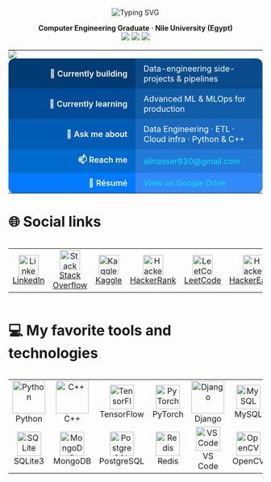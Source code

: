 <!-- ======================  HERO SECTION  ====================== -->

<p align="center">
  <img src="https://readme-typing-svg.demolab.com?font=Fira+Code&size=28&pause=1500&color=00BFFF&center=true&vCenter=true&width=1000&lines=Hi+%F0%9F%91%8B+I'm+Ali+Nasser+Badawy;Computer+Engineering+Graduate+%F0%9F%92%BB;Data+%26+Software+Engineer+in+the+Making" alt="Typing SVG">
</p>

<p align="center">
  <b>Computer Engineering Graduate · Nile University (Egypt)</b> <br/>
  <img src="https://img.shields.io/badge/-Data%20Engineering-0A66C2?style=for-the-badge&logo=Apache%20Airflow&logoColor=white"/>
  <img src="https://img.shields.io/badge/-Data%20Science-2596be?style=for-the-badge&logo=apachespark&logoColor=white"/>
<!--   <img src="https://img.shields.io/badge/-Data%20Science-2596be?style=for-the-badge&logo=pytorch&logoColor=white"/> -->
  <img src="https://img.shields.io/badge/-Software%20Engineering-6F42C1?style=for-the-badge&logo=python&logoColor=white"/>
  
</p>



<!-- ======================  END HERO  ====================== -->

<!-- ======================  QUICK FACTS  ====================== -->

<table align="center" style="border-collapse:collapse;">
  <!-- Decorative wave -->
  <tr>
    <td colspan="2" style="padding:0;border:none;">
      <img src="https://capsule-render.vercel.app/api?type=waving&color=0:00BFFF,100:0066FF&height=60&section=header"/>
    </td>
  </tr>

  <!-- Row 1 -->
  <tr>
    <td align="right" width="220"
        style="padding:10px 16px;font-weight:600;background:#003B73;color:#fff;border-radius:12px 0 0 0;">
      🚀  Currently&nbsp;building
    </td>
    <td align="left"
        style="padding:10px 16px;background:#0A4C8B;color:#fff;border-radius:0 12px 0 0;">
      Data-engineering side-projects & pipelines
    </td>
  </tr>

  <!-- Row 2 -->
  <tr>
    <td align="right"
        style="padding:10px 16px;font-weight:600;background:#004C99;color:#fff;">
      🌱  Currently&nbsp;learning
    </td>
    <td align="left"
        style="padding:10px 16px;background:#125DA8;color:#fff;">
      Advanced ML & MLOps for production
    </td>
  </tr>

  <!-- Row 3 -->
  <tr>
    <td align="right"
        style="padding:10px 16px;font-weight:600;background:#005CB2;color:#fff;">
      💬  Ask&nbsp;me&nbsp;about
    </td>
    <td align="left"
        style="padding:10px 16px;background:#1A6BC0;color:#fff;">
      Data Engineering · ETL · Cloud infra · Python & C++
    </td>
  </tr>

  <!-- Row 4 -->
  <tr>
    <td align="right"
        style="padding:10px 16px;font-weight:600;background:#006BCD;color:#fff;">
      📫  Reach&nbsp;me
    </td>
    <td align="left"
        style="padding:10px 16px;background:#237AD8;color:#fff;">
      <a href="mailto:alinasser930@gmail.com" style="color:#00E8FF;text-decoration:none;">
        alinasser930@gmail.com
      </a>
    </td>
  </tr>

  <!-- Row 5 -->
  <tr>
    <td align="right"
        style="padding:10px 16px;font-weight:600;background:#007AFF;color:#fff;border-radius:0 0 0 12px;">
      📄  Résumé
    </td>
    <td align="left"
        style="padding:10px 16px;background:#338AFA;color:#fff;border-radius:0 0 12px 0;">
      <a href="https://drive.google.com/file/d/1It9c2yYH0fZtNa_T791YxVqHvdWKi1a3/view?usp=drive"
         target="_blank" style="color:#00E8FF;text-decoration:none;">
        View on Google Drive
      </a>
    </td>
  </tr>
</table>



# 🌐 Social links
<div style="display: flex; justify-content: center;">
  <table>
    <tr>
      <td align="center" width="90">
        <a href="https://www.linkedin.com/in/alibadawy/" target="_blank" rel="noreferrer">
          <img src="https://raw.githubusercontent.com/rahuldkjain/github-profile-readme-generator/master/src/images/icons/Social/linked-in-alt.svg"
               alt="LinkedIn" width="40" height="40" /><br>
          LinkedIn
        </a>
      </td>
      <td align="center" width="90">
        <a href="https://stackoverflow.com/users/22475460/ali-nasser-badawy" target="_blank" rel="noreferrer">
          <img src="https://raw.githubusercontent.com/rahuldkjain/github-profile-readme-generator/master/src/images/icons/Social/stack-overflow.svg"
               alt="Stack Overflow" width="40" height="40" /><br>
          Stack Overflow
        </a>
      </td>
      <td align="center" width="90">
        <a href="https://www.kaggle.com/alinasserbadawy" target="_blank" rel="noreferrer">
          <img src="https://raw.githubusercontent.com/rahuldkjain/github-profile-readme-generator/master/src/images/icons/Social/kaggle.svg"
               alt="Kaggle" width="40" height="40" /><br>
          Kaggle
        </a>
      </td>
      <td align="center" width="90">
        <a href="https://www.hackerrank.com/alinasser930" target="_blank" rel="noreferrer">
          <img src="https://raw.githubusercontent.com/rahuldkjain/github-profile-readme-generator/master/src/images/icons/Social/hackerrank.svg"
               alt="HackerRank" width="40" height="40" /><br>
          HackerRank
        </a>
      </td>
      <td align="center" width="90">
        <a href="https://leetcode.com/" target="_blank" rel="noreferrer">
          <img src="https://raw.githubusercontent.com/rahuldkjain/github-profile-readme-generator/master/src/images/icons/Social/leet-code.svg"
               alt="LeetCode" width="40" height="40" /><br>
          LeetCode
        </a>
      </td>
      <td align="center" width="90">
        <a href="https://www.hackerearth.com/@alinasser930" target="_blank" rel="noreferrer">
          <img src="https://raw.githubusercontent.com/rahuldkjain/github-profile-readme-generator/master/src/images/icons/Social/hackerearth.svg"
               alt="HackerEarth" width="40" height="40" /><br>
          HackerEarth
        </a>
      </td>
    </tr>
  </table>
</div>


# 💻 My favorite tools and technologies
<div style="display: flex; justify-content: center;">
  <table>
    <!-- Row 1 -->
    <tr>
      <td align="center" width="90">
        <img src="https://techstack-generator.vercel.app/python-icon.svg" alt="Python" width="65" height="65" /><br>
        Python
      </td>
      <td align="center" width="90">
        <img src="https://techstack-generator.vercel.app/cpp-icon.svg" alt="C++" width="65" height="65" /><br>
        C++
      </td>
      <td align="center" width="90">
        <img src="https://skillicons.dev/icons?i=tensorflow" alt="TensorFlow" width="48" height="48" /><br>
        TensorFlow
      </td>
      <td align="center" width="90">
        <img src="https://skillicons.dev/icons?i=pytorch" alt="PyTorch" width="48" height="48" /><br>
        PyTorch
      </td>
      <td align="center" width="90">
        <img src="https://techstack-generator.vercel.app/django-icon.svg" alt="Django" width="65" height="65" /><br>
        Django
      </td>
      <td align="center" width="90">
        <img src="https://skillicons.dev/icons?i=mysql" alt="MySQL" width="48" height="48" /><br>
        MySQL
      </td>
    </tr>
    <!-- Row 2 -->
    <tr>
      <td align="center" width="90">
        <img src="https://skillicons.dev/icons?i=sqlite" alt="SQLite" width="48" height="48" /><br>
        SQLite3
      </td>
      <td align="center" width="90">
        <img src="https://skillicons.dev/icons?i=mongodb" alt="MongoDB" width="48" height="48" /><br>
        MongoDB
      </td>
      <td align="center" width="90">
        <img src="https://skillicons.dev/icons?i=postgresql" alt="PostgreSQL" width="48" height="48" /><br>
        PostgreSQL
      </td>
      <td align="center" width="90">
        <img src="https://skillicons.dev/icons?i=redis" alt="Redis" width="48" height="48" /><br>
        Redis
      </td>
      <td align="center" width="90">
        <img src="https://skillicons.dev/icons?i=vscode" alt="VS Code" width="48" height="48" /><br>
        VS Code
      </td>
      <td align="center" width="90">
        <img src="https://skillicons.dev/icons?i=opencv" alt="OpenCV" width="48" height="48" /><br>
        OpenCV
      </td>
    </tr>
  </table>
</div>
